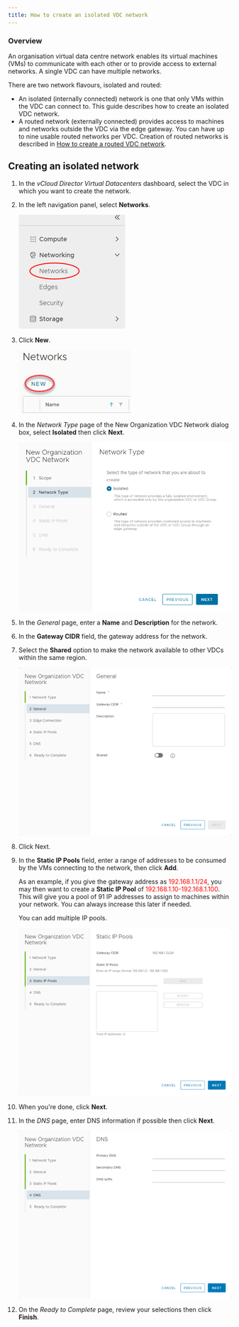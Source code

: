 ```yaml
---
title: How to create an isolated VDC network
---
```


### Overview

An organisation virtual data centre network enables its virtual machines (VMs) to communicate with each other or to provide access to external networks. A single VDC can have multiple networks.

There are two network flavours, isolated and routed:
- An isolated (internally connected) network is one that only VMs within the VDC can connect to. This guide describes how to create an isolated VDC network.
- A routed network (externally connected) provides access to machines and networks outside the VDC via the edge gateway. You can have up to nine usable routed networks per VDC. Creation of routed networks is described in [How to create a routed VDC network](./how_to_create_a_routed_vdc_network.md).


## Creating an isolated network

1. In the *vCloud Director Virtual Datacenters* dashboard, select the VDC in which you want to create the network.

1. In the left navigation panel, select **Networks**.

    ![Network Navigation](./assets/navigation_networks.png)

1. Click **New**.

    ![New Network](./assets/new_network.png)

1. In the *Network Type* page of the New Organization VDC Network dialog box, select **Isolated** then click **Next**.

    ![New Isolated Network](./assets/new_isolated_network.png)

1. In the *General* page, enter a **Name** and **Description** for the network.

1. In the **Gateway CIDR** field, the gateway address for the network.

1. Select the **Shared** option to make the network available to other VDCs within the same region.

    ![New Isolated General](./assets/new_isolated_general.png)

1. Click Next.

1. In the **Static IP Pools** field, enter a range of addresses to be consumed by the VMs connecting to the network, then click **Add**.

    As an example, if you give the gateway address as <span style="color:red">192.168.1.1/24</span>, you may then want to create a **Static IP Pool** of <span style="color:red">192.168.1.10-192.168.1.100</span>. This will give you a pool of 91 IP addresses to assign to machines within your network. You can always increase this later if needed.

    You can add multiple IP pools.

    ![New Isolated IP Pools](./assets/new_isolated_ip_pools.png)

1. When you're done, click **Next**.

1. In the *DNS* page, enter DNS information if possible then click **Next**.

    ![New Isolated DNS](./assets/new_isolated_dns.png)

1. On the *Ready to Complete* page, review your selections then click **Finish**.